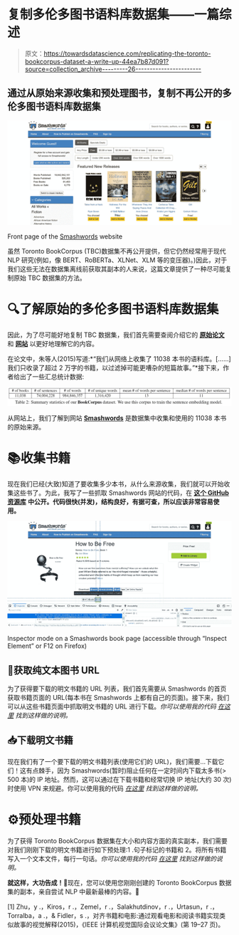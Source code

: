 # 复制多伦多图书语料库数据集——一篇综述

> 原文：<https://towardsdatascience.com/replicating-the-toronto-bookcorpus-dataset-a-write-up-44ea7b87d091?source=collection_archive---------26----------------------->

## 通过从原始来源收集和预处理图书，复制不再公开的多伦多图书语料库数据集

![](img/156feb7303bad0ef7fdd0853351647f0.png)

Front page of the [Smashwords](https://www.smashwords.com/books/category/1/downloads/0/free/medium) website

虽然 Toronto BookCorpus (TBC)数据集不再公开提供，但它仍然经常用于现代 NLP 研究(例如，像 BERT、RoBERTa、XLNet、XLM 等的变压器)。)因此，对于我们这些无法在数据集离线前获取其副本的人来说，这篇文章提供了一种尽可能复制原始 TBC 数据集的方法。

# 🔍了解原始的多伦多图书语料库数据集

因此，为了尽可能好地复制 TBC 数据集，我们首先需要查阅介绍它的 [**原始论文**](https://arxiv.org/abs/1506.06724) 和 [**网站**](https://yknzhu.wixsite.com/mbweb) 以更好地理解它的内容。

在论文中，朱等人(2015)写道:*“我们从网络上收集了 11038 本书的语料库。[……]我们只收录了超过 2 万字的书籍，以过滤掉可能更嘈杂的短篇故事。”*接下来，作者给出了一些汇总统计数据:

![](img/b81d787029d722d6720b1f829ae120e3.png)

从网站上，我们了解到网站 [**Smashwords**](https://www.smashwords.com/books/category/1/downloads/0/free/medium) 是数据集中收集和使用的 11038 本书的原始来源。

# 📚收集书籍

现在我们已经(大致)知道了要收集多少本书，从什么来源收集，我们就可以开始收集这些书了。为此，我写了一些抓取 Smashwords 网站的代码，在 [**这个 GitHub 资源库**](https://github.com/sgraaf/Replicate-Toronto-BookCorpus) **中公开。代码很快(并发)，结构良好，有据可查，所以应该非常容易使用。**

![](img/c83cac5a9cddddd201986b162a1fa79e.png)

Inspector mode on a Smashwords book page (accessible through “Inspect Element” or F12 on Firefox)

## 🔗获取纯文本图书 URL

为了获得要下载的明文书籍的 URL 列表，我们首先需要从 Smashwords 的首页获取书籍页面的 URL(每本书在 Smashwords 上都有自己的页面)。接下来，我们可以从这些书籍页面中抓取明文书籍的 URL 进行下载。*你可以使用我的代码* [*在这里*](https://github.com/sgraaf/Replicate-Toronto-BookCorpus#1-getting-the-download-urls-of-the-plaintext-books-optional) *找到这样做的说明。*

## 📥下载明文书籍

现在我们有了一个要下载的明文书籍列表(使用它们的 URL)，我们需要…下载它们！这有点棘手，因为 Smashwords(暂时)阻止任何在一定时间内下载太多书(> 500 本)的 IP 地址。然而，这可以通过在下载书籍和经常切换 IP 地址(大约 30 次)时使用 VPN 来规避。你可以使用我的代码 [*在这里*](https://github.com/sgraaf/Replicate-Toronto-BookCorpus#2-downloading-the-plaintext-books) *找到这样做的说明。*

# ⚙️预处理书籍

为了获得 Toronto BookCorpus 数据集在大小和内容方面的真实副本，我们需要对我们刚刚下载的明文书籍进行如下预处理:1 .句子标记的书籍和 2。将所有书籍写入一个文本文件，每行一句话。*你可以使用我的代码* [*在这里*](https://github.com/sgraaf/Replicate-Toronto-BookCorpus/blob/master/README.md#3-pre-processing-the-plaintext-books) *找到这样做的说明。*

**就这样，大功告成！**🙌现在，您可以使用您刚刚创建的 Toronto BookCorpus 数据集的副本，亲自尝试 NLP 中最新最棒的内容。🤗

[1] Zhu，y .，Kiros，r .，Zemel，r .，Salakhutdinov，r .，Urtasun，r .，Torralba，a .，& Fidler，s .，对齐书籍和电影:通过观看电影和阅读书籍实现类似故事的视觉解释(2015)，《IEEE 计算机视觉国际会议论文集》(第 19–27 页)。